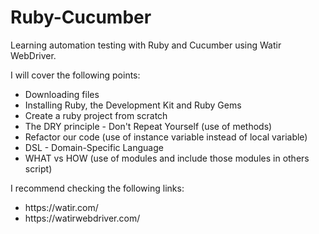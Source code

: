 # Ruby-Cucumber
Learning automation testing with Ruby and Cucumber using Watir WebDriver.

I will cover the following points:
<ul>
<li>Downloading files</li>
<li>Installing Ruby, the Development Kit and Ruby Gems</li>
<li>Create a ruby project from scratch</li>
<li>The DRY principle - Don't Repeat Yourself (use of methods)</li>
<li>Refactor our code (use of instance variable instead of local variable)</li>
<li>DSL - Domain-Specific Language </li>
<li>WHAT vs HOW (use of modules and include those modules in others script)</li>
</ul>

I recommend checking the following links:
<ul>
<li>https://watir.com/</li>
<li>https://watirwebdriver.com/</li>
</ul>
